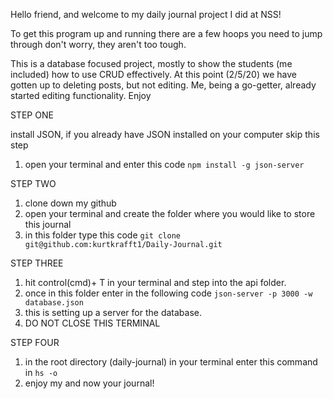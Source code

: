 Hello friend, and welcome to my daily journal project I did at NSS!

To get this program up and running there are a few hoops you need to jump through
don't worry, they aren't too tough.

This is a database focused project, mostly to show the students (me included) how to use CRUD effectively. At this point (2/5/20) we have gotten up to deleting posts, but not editing. Me, being a go-getter, already started editing functionality. Enjoy

STEP ONE 

install JSON, if you already have JSON installed on your computer skip this step 
1. open your terminal and enter this code `npm install -g json-server`

STEP TWO
1. clone down my github
2. open your terminal and create the folder where you would like to store this journal
3. in this folder type this code `git clone git@github.com:kurtkrafft1/Daily-Journal.git`

STEP THREE
1. hit control(cmd)+ T in your terminal and step into the api folder.
2. once in this folder enter in the following code `json-server -p 3000 -w database.json`
3. this is setting up a server for the database. 
4. DO NOT CLOSE THIS TERMINAL

STEP FOUR
1. in the root directory (daily-journal) in your terminal enter this command in `hs -o` 
2. enjoy my and now your journal!



